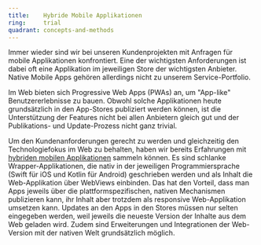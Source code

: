 ```yaml
---
title:    Hybride Mobile Applikationen  
ring:     trial  
quadrant: concepts-and-methods
---
```


Immer wieder sind wir bei unseren Kundenprojekten mit Anfragen für mobile Applikationen konfrontiert. Eine der
wichtigsten Anforderungen ist dabei oft eine Applikation im jeweiligen Store der wichtigsten Anbieter. Native Mobile
Apps gehören allerdings nicht zu unserem Service-Portfolio.

Im Web bieten sich Progressive Web Apps (PWAs) an, um "App-like" Benutzererlebnisse zu bauen. Obwohl solche
Applikationen heute grundsätzlich in den App-Stores publiziert werden können, ist die Unterstützung der Features nicht
bei allen Anbietern gleich gut und der Publikations- und Update-Prozess nicht ganz trivial.

Um den Kundenanforderungen gerecht zu werden und gleichzeitig den Technologiefokus im Web zu behalten, haben wir bereits
Erfahrungen mit [hybriden mobilen Applikationen][hybride-mobile-app] sammeln können. Es sind schlanke
Wrapper-Applikationen, die nativ in der jeweiligen Programmiersprache (Swift für iOS und Kotlin für Android) geschrieben
werden und als Inhalt die Web-Applikation über WebViews einbinden. Das hat den Vorteil, dass man Apps jeweils über die
plattformspezifischen, nativen Mechanismen publizieren kann, ihr Inhalt aber trotzdem als responsive Web-Applikation
umsetzen kann. Updates an den Apps in den Stores müssen nur selten eingegeben werden, weil jeweils die neueste Version
der Inhalte aus dem Web geladen wird. Zudem sind Erweiterungen und Integrationen der Web-Version mit der nativen Welt
grundsätzlich möglich.

[hybride-mobile-app]: https://www.brightsolutions.de/blog/native-vs-hybride-vs-web-app/
